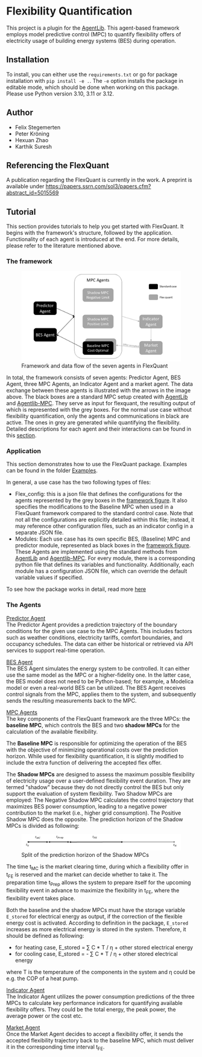 # Flexibility Quantification

This project is a plugin for the [AgentLib](https://github.com/RWTH-EBC/AgentLib). This agent-based framework employs model predictive control (MPC) to quantify flexibility offers of electricity usage of building energy systems (BES) during operation.

## Installation
To install, you can either use the ``requirements.txt`` or go for package installation with ``pip install -e .``.
The ``-e`` option installs the package in editable mode, which should be done when working on this package. Please use Python version 3.10, 3.11 or 3.12.

## Author
- Felix Stegemerten 
- Peter Kröning
- Hexuan Zhao
- Karthik Suresh

## Referencing the FlexQuant
A publication regarding the FlexQuant is currently in the work. A preprint is available under https://papers.ssrn.com/sol3/papers.cfm?abstract_id=5015569

## Tutorial
This section provides tutorials to help you get started with FlexQuant. It begins with the framework's structure, followed by the application. Functionality of each agent is introduced at the end. For more details, please refer to the literature mentioned above.

### The framework

<figure>
  <img src="./docs/images/FlexQuantFramework.jpg" width="600" alt="framework">
  <figcaption>Framework and data flow of the seven agents in FlexQuant</figcaption>
</figure>


In total, the framework consists of seven agents: Predictor Agent, BES Agent, three MPC Agents, an Indicator Agent and a market agent. The data exchange between these agents is illustrated with the arrows in the image above. The black boxes are a standard MPC setup created with [AgentLib](https://github.com/RWTH-EBC/AgentLib) and [Agentlib-MPC](https://github.com/RWTH-EBC/AgentLib-MPC/tree/main/agentlib_mpc). They serve as input for flexquant, the resulting output of which is represented with the grey boxes. For the normal use case without flexibility quantification, only the agents and communications in black are active. The ones in grey are generated while quantifying the flexibility. Detailed descriptions for each agent and their interactions can be found in this [section](#the-agents).

### Application
This section demonstrates how to use the FlexQuant package. Examples can be found in the folder [Examples](Examples). 

In general, a use case has the two following types of files:
- Flex_config: this is a json file that defines the configurations for the agents represented by the grey boxes in the [framework figure](#the-framework). It also specifies the modifications to the Baseline MPC when used in a FlexQuant framework compared to the standard control case. Note that not all the configurations are explicitly detailed within this file; instead, it may reference other configuration files, such as an indicator config in a separate JSON file.
- Modules: Each use case has its own specific BES, (Baseline) MPC and predictor module, represented as black boxes in the [framework figure](#the-framework). These Agents are implemented using the standard methods from  [AgentLib](https://github.com/RWTH-EBC/AgentLib) and [Agentlib-MPC](https://github.com/RWTH-EBC/AgentLib-MPC/tree/main/agentlib_mpc). For every module, there is a corresponding python file that defines its variables and functionality. Additionally, each module has a configuration JSON file, which can override the default variable values if specified.

To see how the package works in detail, read more [here](flexibility_quantification/README.md)

### The Agents

<ins>Predictor Agent</ins> \
The Predictor Agent provides a prediction trajectory of the boundary
conditions for the given use case to the MPC Agents. This includes factors such as weather conditions, electricity tariffs, comfort boundaries, and occupancy schedules. The data can either be historical or retrieved via API services to support real-time operation.

<ins>BES Agent</ins> \
The BES Agent simulates the energy system to be controlled. It can either use the same model as the MPC or a higher-fidelity one. In the latter case, the BES model does not need to be Python-based; for example, a Modelica model or even a real-world BES can be utilized. The BES Agent receives control signals from the MPC, applies them to the system, and subsequently sends the resulting measurements back to the MPC. 

<ins>MPC Agents</ins> \
The key components of the FlexQuant framework are the three MPCs: the **baseline MPC**, which controls the BES and two **shadow MPCs** for the calculation of the available flexibility.  

The **Baseline MPC** is responsible for optimizing the operation of the BES with the objective of minimizing operational costs over the prediction horizon. While used for flexibility quantification, it is slightly modified to include the extra function of delivering the accepted flex offer.

The **Shadow MPCs** are designed to assess the maximum possible flexibility of electricity usage over a user-defined flexibility event duration. They are termed "shadow" because they do not directly control the BES but only support the evaluation of system flexibility. Two Shadow MPCs are employed: The Negative Shadow MPC calculates the control trajectory that maximizes BES power consumption, leading to a negative power contribution to the market (i.e., higher grid consumption).
 The Positive Shadow MPC does the opposite. The prediction horizon of the Shadow MPCs is divided as following: 

<figure>
  <img src="./docs/images/ShadowMPCTimeSlpit.jpg" width="600" alt="framework">
  <figcaption>Split of the prediction horizon of the Shadow MPCs</figcaption>
</figure>

The time t<sub>MC</sub> is the market clearing time, during which a flexibility offer in t<sub>FE</sub> is reserved and the market can decide whether to take it. The preparation time t<sub>Prep</sub> allows the system to prepare itself for the upcoming flexibility event in advance to maximize the flexibility in t<sub>FE</sub>, where the flexibility event takes place. 

Both the baseline and the shadow MPCs must have the storage variable ``E_stored`` for electrical energy as output, if the correction of the flexible energy cost is activated. According to definition in the package, ``E_stored`` increases as more electrical energy is stored in the system. Therefore, it should be defined as following:

- for heating case, E_stored = &sum; C * T / &eta; + other stored electrical energy
- for cooling case, E_stored = - &sum; C * T / &eta; + other stored electrical energy

where T is the temperature of the components in the system and &eta; could be e.g. the COP of a heat pump.

<ins>Indicator Agent</ins> \
The Indicator Agent utilizes the power consumption predictions of the
three MPCs to calculate key performance indicators for quantifying available flexibility offers. They could be the total energy, the peak power, the average power or the cost etc.

<ins>Market Agent</ins> \
Once the Market Agent decides to accept a flexibility offer, it sends the accepted flexibility trajectory back to the baseline MPC, which must deliver it in the corresponding time interval t<sub>FE</sub>.

